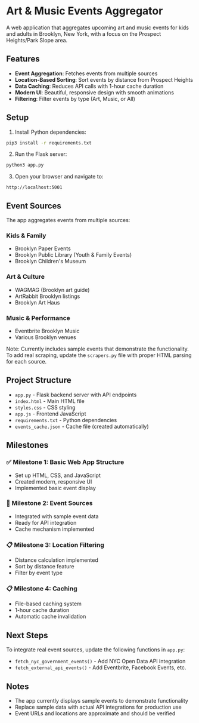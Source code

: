 # Art & Music Events Aggregator

A web application that aggregates upcoming art and music events for kids and adults in Brooklyn, New York, with a focus on the Prospect Heights/Park Slope area.

## Features

- **Event Aggregation**: Fetches events from multiple sources
- **Location-Based Sorting**: Sort events by distance from Prospect Heights
- **Data Caching**: Reduces API calls with 1-hour cache duration
- **Modern UI**: Beautiful, responsive design with smooth animations
- **Filtering**: Filter events by type (Art, Music, or All)

## Setup

1. Install Python dependencies:
```bash
pip3 install -r requirements.txt
```

2. Run the Flask server:
```bash
python3 app.py
```

3. Open your browser and navigate to:
```
http://localhost:5001
```

## Event Sources

The app aggregates events from multiple sources:

### Kids & Family
- Brooklyn Paper Events
- Brooklyn Public Library (Youth & Family Events)
- Brooklyn Children's Museum

### Art & Culture
- WAGMAG (Brooklyn art guide)
- ArtRabbit Brooklyn listings
- Brooklyn Art Haus

### Music & Performance
- Eventbrite Brooklyn Music
- Various Brooklyn venues

Note: Currently includes sample events that demonstrate the functionality. To add real scraping, update the `scrapers.py` file with proper HTML parsing for each source.

## Project Structure

- `app.py` - Flask backend server with API endpoints
- `index.html` - Main HTML file
- `styles.css` - CSS styling
- `app.js` - Frontend JavaScript
- `requirements.txt` - Python dependencies
- `events_cache.json` - Cache file (created automatically)

## Milestones

### ✅ Milestone 1: Basic Web App Structure
- Set up HTML, CSS, and JavaScript
- Created modern, responsive UI
- Implemented basic event display

### 🔄 Milestone 2: Event Sources
- Integrated with sample event data
- Ready for API integration
- Cache mechanism implemented

### 📋 Milestone 3: Location Filtering
- Distance calculation implemented
- Sort by distance feature
- Filter by event type

### 📋 Milestone 4: Caching
- File-based caching system
- 1-hour cache duration
- Automatic cache invalidation

## Next Steps

To integrate real event sources, update the following functions in `app.py`:
- `fetch_nyc_government_events()` - Add NYC Open Data API integration
- `fetch_external_api_events()` - Add Eventbrite, Facebook Events, etc.

## Notes

- The app currently displays sample events to demonstrate functionality
- Replace sample data with actual API integrations for production use
- Event URLs and locations are approximate and should be verified


